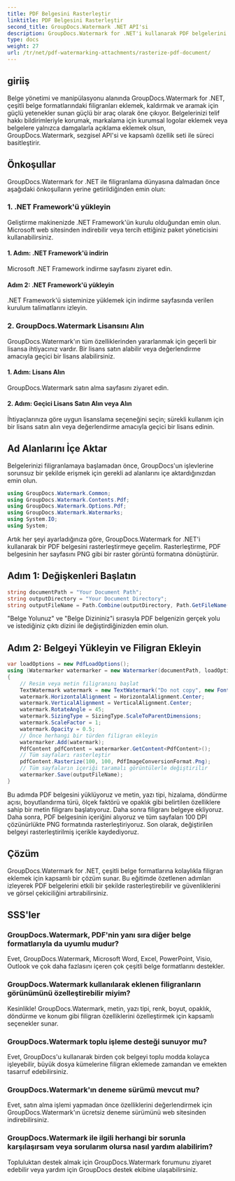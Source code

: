 ```yaml
---
title: PDF Belgesini Rasterleştir
linktitle: PDF Belgesini Rasterleştir
second_title: GroupDocs.Watermark .NET API'si
description: GroupDocs.Watermark for .NET'i kullanarak PDF belgelerini nasıl rasterleştireceğinizi öğrenin. Belge güvenliğini ve görsel çekiciliği zahmetsizce artırın.
type: docs
weight: 27
url: /tr/net/pdf-watermarking-attachments/rasterize-pdf-document/
---
```

## giriiş
Belge yönetimi ve manipülasyonu alanında GroupDocs.Watermark for .NET, çeşitli belge formatlarındaki filigranları eklemek, kaldırmak ve aramak için güçlü yetenekler sunan güçlü bir araç olarak öne çıkıyor. Belgelerinizi telif hakkı bildirimleriyle korumak, markalama için kurumsal logolar eklemek veya belgelere yalnızca damgalarla açıklama eklemek olsun, GroupDocs.Watermark, sezgisel API'si ve kapsamlı özellik seti ile süreci basitleştirir.
## Önkoşullar
GroupDocs.Watermark for .NET ile filigranlama dünyasına dalmadan önce aşağıdaki önkoşulların yerine getirildiğinden emin olun:
### 1. .NET Framework'ü yükleyin
Geliştirme makinenizde .NET Framework'ün kurulu olduğundan emin olun. Microsoft web sitesinden indirebilir veya tercih ettiğiniz paket yöneticisini kullanabilirsiniz.
#### 1. Adım: .NET Framework'ü indirin
Microsoft .NET Framework indirme sayfasını ziyaret edin.
#### Adım 2: .NET Framework'ü yükleyin
.NET Framework'ü sisteminize yüklemek için indirme sayfasında verilen kurulum talimatlarını izleyin.
### 2. GroupDocs.Watermark Lisansını Alın
GroupDocs.Watermark'ın tüm özelliklerinden yararlanmak için geçerli bir lisansa ihtiyacınız vardır. Bir lisans satın alabilir veya değerlendirme amacıyla geçici bir lisans alabilirsiniz.
#### 1. Adım: Lisans Alın
GroupDocs.Watermark satın alma sayfasını ziyaret edin.
#### 2. Adım: Geçici Lisans Satın Alın veya Alın
İhtiyaçlarınıza göre uygun lisanslama seçeneğini seçin; sürekli kullanım için bir lisans satın alın veya değerlendirme amacıyla geçici bir lisans edinin.

## Ad Alanlarını İçe Aktar
Belgelerinizi filigranlamaya başlamadan önce, GroupDocs'un işlevlerine sorunsuz bir şekilde erişmek için gerekli ad alanlarını içe aktardığınızdan emin olun.
```csharp
using GroupDocs.Watermark.Common;
using GroupDocs.Watermark.Contents.Pdf;
using GroupDocs.Watermark.Options.Pdf;
using GroupDocs.Watermark.Watermarks;
using System.IO;
using System;
```

Artık her şeyi ayarladığınıza göre, GroupDocs.Watermark for .NET'i kullanarak bir PDF belgesini rasterleştirmeye geçelim. Rasterleştirme, PDF belgesinin her sayfasını PNG gibi bir raster görüntü formatına dönüştürür.
## Adım 1: Değişkenleri Başlatın
```csharp
string documentPath = "Your Document Path";
string outputDirectory = "Your Document Directory";
string outputFileName = Path.Combine(outputDirectory, Path.GetFileName(documentPath));
```
"Belge Yolunuz" ve "Belge Dizininiz"i sırasıyla PDF belgenizin gerçek yolu ve istediğiniz çıktı dizini ile değiştirdiğinizden emin olun.
## Adım 2: Belgeyi Yükleyin ve Filigran Ekleyin
```csharp
var loadOptions = new PdfLoadOptions();
using (Watermarker watermarker = new Watermarker(documentPath, loadOptions))
{
    // Resim veya metin filigranını başlat
    TextWatermark watermark = new TextWatermark("Do not copy", new Font("Arial", 8));
    watermark.HorizontalAlignment = HorizontalAlignment.Center;
    watermark.VerticalAlignment = VerticalAlignment.Center;
    watermark.RotateAngle = 45;
    watermark.SizingType = SizingType.ScaleToParentDimensions;
    watermark.ScaleFactor = 1;
    watermark.Opacity = 0.5;
    // Önce herhangi bir türden filigran ekleyin
    watermarker.Add(watermark);
    PdfContent pdfContent = watermarker.GetContent<PdfContent>();
    // Tüm sayfaları rasterleştir
    pdfContent.Rasterize(100, 100, PdfImageConversionFormat.Png);
    // Tüm sayfaların içeriği taramalı görüntülerle değiştirilir
    watermarker.Save(outputFileName);
}
```
Bu adımda PDF belgesini yüklüyoruz ve metin, yazı tipi, hizalama, döndürme açısı, boyutlandırma türü, ölçek faktörü ve opaklık gibi belirtilen özelliklere sahip bir metin filigranı başlatıyoruz. Daha sonra filigranı belgeye ekliyoruz. Daha sonra, PDF belgesinin içeriğini alıyoruz ve tüm sayfaları 100 DPI çözünürlükte PNG formatında rasterleştiriyoruz. Son olarak, değiştirilen belgeyi rasterleştirilmiş içerikle kaydediyoruz.

## Çözüm
GroupDocs.Watermark for .NET, çeşitli belge formatlarına kolaylıkla filigran eklemek için kapsamlı bir çözüm sunar. Bu eğitimde özetlenen adımları izleyerek PDF belgelerini etkili bir şekilde rasterleştirebilir ve güvenliklerini ve görsel çekiciliğini artırabilirsiniz.
## SSS'ler
### GroupDocs.Watermark, PDF'nin yanı sıra diğer belge formatlarıyla da uyumlu mudur?
Evet, GroupDocs.Watermark, Microsoft Word, Excel, PowerPoint, Visio, Outlook ve çok daha fazlasını içeren çok çeşitli belge formatlarını destekler.
### GroupDocs.Watermark kullanılarak eklenen filigranların görünümünü özelleştirebilir miyim?
Kesinlikle! GroupDocs.Watermark, metin, yazı tipi, renk, boyut, opaklık, döndürme ve konum gibi filigran özelliklerini özelleştirmek için kapsamlı seçenekler sunar.
### GroupDocs.Watermark toplu işleme desteği sunuyor mu?
Evet, GroupDocs'u kullanarak birden çok belgeyi toplu modda kolayca işleyebilir, büyük dosya kümelerine filigran eklemede zamandan ve emekten tasarruf edebilirsiniz.
### GroupDocs.Watermark'ın deneme sürümü mevcut mu?
Evet, satın alma işlemi yapmadan önce özelliklerini değerlendirmek için GroupDocs.Watermark'ın ücretsiz deneme sürümünü web sitesinden indirebilirsiniz.
### GroupDocs.Watermark ile ilgili herhangi bir sorunla karşılaşırsam veya sorularım olursa nasıl yardım alabilirim?
Topluluktan destek almak için GroupDocs.Watermark forumunu ziyaret edebilir veya yardım için GroupDocs destek ekibine ulaşabilirsiniz.